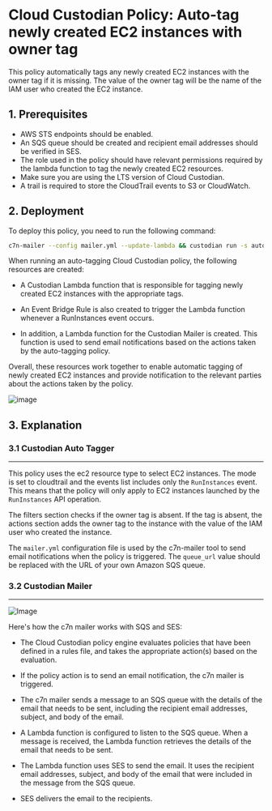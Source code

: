 # Cloud Custodian Policy: Auto-tag newly created EC2 instances with owner tag

This policy automatically tags any newly created EC2 instances with the owner tag if it is missing. The value of the owner tag will be the name of the IAM user who created the EC2 instance.

## 1. Prerequisites

- AWS STS endpoints should be enabled.
- An SQS queue should be created and recipient email addresses should be verified in SES.
- The role used in the policy should have relevant permissions required by the lambda function to tag the newly created EC2 resources.
- Make sure you are using the LTS version of Cloud Custodian.
- A trail is required to store the CloudTrail events to S3 or CloudWatch.

## 2. Deployment

To deploy this policy, you need to run the following command:

```bash
c7n-mailer --config mailer.yml --update-lambda && custodian run -s auto-tag-user auto-tag-user.yml
```

When running an auto-tagging Cloud Custodian policy, the following resources are created:

- A Custodian Lambda function that is responsible for tagging newly created EC2 instances with the appropriate tags.

- An Event Bridge Rule is also created to trigger the Lambda function whenever a RunInstances event occurs.

- In addition, a Lambda function for the Custodian Mailer is created. This function is used to send email notifications based on the actions taken by the auto-tagging policy.

Overall, these resources work together to enable automatic tagging of newly created EC2 instances and provide notification to the relevant parties about the actions taken by the policy.

![image](https://user-images.githubusercontent.com/95742163/220266961-6835223a-7b5a-472c-b54b-8d800d7d13d1.png)

## 3. Explanation

### 3.1 Custodian Auto Tagger

---

This policy uses the ec2 resource type to select EC2 instances. The mode is set to cloudtrail and the events list includes only the `RunInstances` event. This means that the policy will only apply to EC2 instances launched by the `RunInstances` API operation.

The filters section checks if the owner tag is absent. If the tag is absent, the actions section adds the owner tag to the instance with the value of the IAM user who created the instance.

The `mailer.yml` configuration file is used by the c7n-mailer tool to send email notifications when the policy is triggered. The `queue_url` value should be replaced with the URL of your own Amazon SQS queue.

### 3.2 Custodian Mailer

---

![Image](https://user-images.githubusercontent.com/95742163/219685736-00483f6b-28a2-4f4b-b176-55cfda2e84f4.png)

Here's how the c7n mailer works with SQS and SES:

- The Cloud Custodian policy engine evaluates policies that have been defined in a rules file, and takes the appropriate action(s) based on the evaluation.

- If the policy action is to send an email notification, the c7n mailer is triggered.

- The c7n mailer sends a message to an SQS queue with the details of the email that needs to be sent, including the recipient email addresses, subject, and body of the email.

- A Lambda function is configured to listen to the SQS queue. When a message is received, the Lambda function retrieves the details of the email that needs to be sent.

- The Lambda function uses SES to send the email. It uses the recipient email addresses, subject, and body of the email that were included in the message from the SQS queue.

- SES delivers the email to the recipients.
